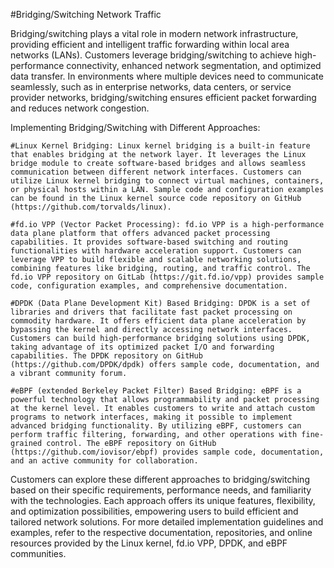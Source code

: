 #Bridging/Switching Network Traffic

Bridging/switching plays a vital role in modern network infrastructure, providing efficient and intelligent traffic forwarding within local area networks (LANs). Customers leverage bridging/switching to achieve high-performance connectivity, enhanced network segmentation, and optimized data transfer. In environments where multiple devices need to communicate seamlessly, such as in enterprise networks, data centers, or service provider networks, bridging/switching ensures efficient packet forwarding and reduces network congestion.

Implementing Bridging/Switching with Different Approaches:

    #Linux Kernel Bridging: Linux kernel bridging is a built-in feature that enables bridging at the network layer. It leverages the Linux bridge module to create software-based bridges and allows seamless communication between different network interfaces. Customers can utilize Linux kernel bridging to connect virtual machines, containers, or physical hosts within a LAN. Sample code and configuration examples can be found in the Linux kernel source code repository on GitHub (https://github.com/torvalds/linux).

    #fd.io VPP (Vector Packet Processing): fd.io VPP is a high-performance data plane platform that offers advanced packet processing capabilities. It provides software-based switching and routing functionalities with hardware acceleration support. Customers can leverage VPP to build flexible and scalable networking solutions, combining features like bridging, routing, and traffic control. The fd.io VPP repository on GitLab (https://git.fd.io/vpp) provides sample code, configuration examples, and comprehensive documentation.

    #DPDK (Data Plane Development Kit) Based Bridging: DPDK is a set of libraries and drivers that facilitate fast packet processing on commodity hardware. It offers efficient data plane acceleration by bypassing the kernel and directly accessing network interfaces. Customers can build high-performance bridging solutions using DPDK, taking advantage of its optimized packet I/O and forwarding capabilities. The DPDK repository on GitHub (https://github.com/DPDK/dpdk) offers sample code, documentation, and a vibrant community forum.

    #eBPF (extended Berkeley Packet Filter) Based Bridging: eBPF is a powerful technology that allows programmability and packet processing at the kernel level. It enables customers to write and attach custom programs to network interfaces, making it possible to implement advanced bridging functionality. By utilizing eBPF, customers can perform traffic filtering, forwarding, and other operations with fine-grained control. The eBPF repository on GitHub (https://github.com/iovisor/ebpf) provides sample code, documentation, and an active community for collaboration.

Customers can explore these different approaches to bridging/switching based on their specific requirements, performance needs, and familiarity with the technologies. Each approach offers its unique features, flexibility, and optimization possibilities, empowering users to build efficient and tailored network solutions. For more detailed implementation guidelines and examples, refer to the respective documentation, repositories, and online resources provided by the Linux kernel, fd.io VPP, DPDK, and eBPF communities.
